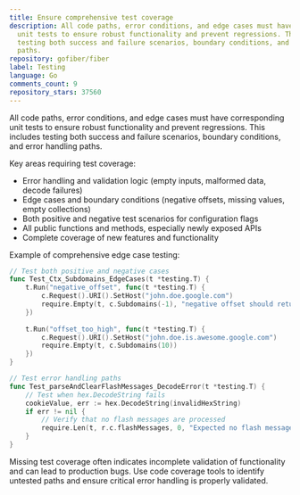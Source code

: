 ```yaml
---
title: Ensure comprehensive test coverage
description: All code paths, error conditions, and edge cases must have corresponding
  unit tests to ensure robust functionality and prevent regressions. This includes
  testing both success and failure scenarios, boundary conditions, and error handling
  paths.
repository: gofiber/fiber
label: Testing
language: Go
comments_count: 9
repository_stars: 37560
---
```


All code paths, error conditions, and edge cases must have corresponding unit tests to ensure robust functionality and prevent regressions. This includes testing both success and failure scenarios, boundary conditions, and error handling paths.

Key areas requiring test coverage:
- Error handling and validation logic (empty inputs, malformed data, decode failures)
- Edge cases and boundary conditions (negative offsets, missing values, empty collections)
- Both positive and negative test scenarios for configuration flags
- All public functions and methods, especially newly exposed APIs
- Complete coverage of new features and functionality

Example of comprehensive edge case testing:
```go
// Test both positive and negative cases
func Test_Ctx_Subdomains_EdgeCases(t *testing.T) {
    t.Run("negative_offset", func(t *testing.T) {
        c.Request().URI().SetHost("john.doe.google.com")
        require.Empty(t, c.Subdomains(-1), "negative offset should return empty slice")
    })
    
    t.Run("offset_too_high", func(t *testing.T) {
        c.Request().URI().SetHost("john.doe.is.awesome.google.com")
        require.Empty(t, c.Subdomains(10))
    })
}

// Test error handling paths
func Test_parseAndClearFlashMessages_DecodeError(t *testing.T) {
    // Test when hex.DecodeString fails
    cookieValue, err := hex.DecodeString(invalidHexString)
    if err != nil {
        // Verify that no flash messages are processed
        require.Len(t, r.c.flashMessages, 0, "Expected no flash messages when decode fails")
    }
}
```

Missing test coverage often indicates incomplete validation of functionality and can lead to production bugs. Use code coverage tools to identify untested paths and ensure critical error handling is properly validated.